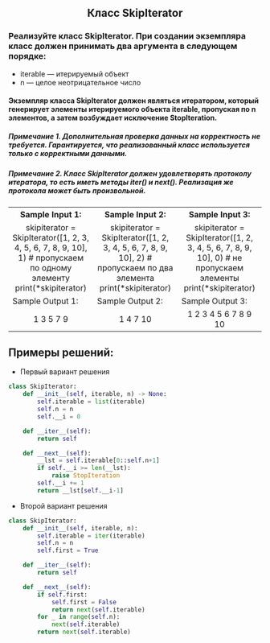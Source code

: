 <h2 style="text-align:center">Класс SkipIterator</h2>

### Реализуйте класс SkipIterator. При создании экземпляра класс должен принимать два аргумента в следующем порядке:
* iterable — итерируемый объект
* n — целое неотрицательное число
#### Экземпляр класса SkipIterator должен являться итератором, который генерирует элементы итерируемого объекта iterable, пропуская по n элементов, а затем возбуждает исключение StopIteration.

##### Примечание 1. Дополнительная проверка данных на корректность не требуется. Гарантируется, что реализованный класс используется только с корректными данными.
##### Примечание 2. Класс SkipIterator должен удовлетворять протоколу итератора, то есть иметь методы __iter__() и __next__(). Реализация же протокола может быть произвольной.

<table align="center">
  <tbody>
    <tr>
      <th>Sample Input 1: </th>
      <th>Sample Input 2: </th>
      <th>Sample Input 3: </th>
    </tr>
    <tr>
      <td align="center">skipiterator = SkipIterator([1, 2, 3, 4, 5, 6, 7, 8, 9, 10], 1)   # пропускаем по одному элементу<br>
print(*skipiterator)<br></td>
      <td align="center">skipiterator = SkipIterator([1, 2, 3, 4, 5, 6, 7, 8, 9, 10], 2)   # пропускаем по два элемента<br>
print(*skipiterator)<br></td>
      <td align="center">skipiterator = SkipIterator([1, 2, 3, 4, 5, 6, 7, 8, 9, 10], 0)   # не пропускаем элементы<br>
print(*skipiterator)<br></td>
    </tr>
    <tr>
      <td>Sample Output 1:</td>
      <td>Sample Output 2:</td>
      <td>Sample Output 3:</td>
      </tr>
    <tr>
      <td align="center">
                        1 3 5 7 9<br>
      </td>
      <td align="center">
                        1 4 7 10<br>
      </td>
      <td align="center">
                        1 2 3 4 5 6 7 8 9 10<br>
      </td>
    </tr>
  </tbody>
</table>



## Примеры решений:
* Первый вариант решения
```python
class SkipIterator:
    def __init__(self, iterable, n) -> None:
        self.iterable = list(iterable)
        self.n = n
        self.__i = 0

    def __iter__(self):
        return self

    def __next__(self):
        __lst = self.iterable[0::self.n+1]
        if self.__i >= len(__lst):
            raise StopIteration
        self.__i += 1
        return __lst[self.__i-1]
```
* Второй вариант решения

```python
class SkipIterator:
    def __init__(self, iterable, n):
        self.iterable = iter(iterable)
        self.n = n
        self.first = True

    def __iter__(self):
        return self

    def __next__(self):
        if self.first:
            self.first = False
            return next(self.iterable)
        for _ in range(self.n):
            next(self.iterable)
        return next(self.iterable)
```


